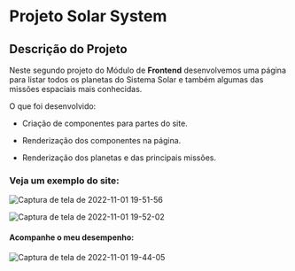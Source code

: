 # Projeto Solar System

## Descrição do Projeto

Neste segundo projeto do Módulo de **Frontend** desenvolvemos uma página para listar todos os planetas do Sistema Solar e também algumas das missões espaciais mais conhecidas.

O que foi desenvolvido:

- Criação de componentes para partes do site.

- Renderização dos componentes na página.

- Renderização dos planetas e das principais missões.


### Veja um exemplo do site:

![Captura de tela de 2022-11-01 19-51-56](https://user-images.githubusercontent.com/80068419/199356990-3299404d-aeb9-4a9f-9353-0d2b77ff901b.png)

![Captura de tela de 2022-11-01 19-52-02](https://user-images.githubusercontent.com/80068419/199357012-043bc5e7-ee9b-489f-99c0-7ef3eadfcbcc.png)


#### Acompanhe o meu desempenho:

![Captura de tela de 2022-11-01 19-44-05](https://user-images.githubusercontent.com/80068419/199356060-243bdf02-aa14-43ff-affe-894840fd1195.png)